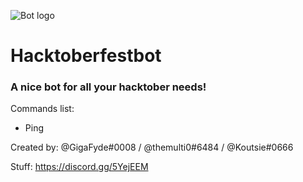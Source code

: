 ![Bot logo](https://i.imgur.com/LqUp4uQ.png)

# Hacktoberfestbot
### A nice bot for all your hacktober needs!


Commands list:
- Ping



Created by: 
@GigaFyde#0008 / @themulti0#6484 / @Koutsie#0666



Stuff: https://discord.gg/5YejEEM
